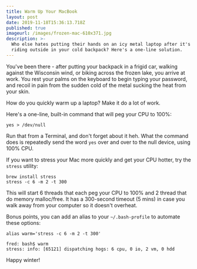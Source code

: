 ```yaml
---
title: Warm Up Your MacBook
layout: post
date: 2019-11-18T15:36:13.718Z
published: true
imageurl: /images/frozen-mac-610x371.jpg
description: >-
  Who else hates putting their hands on an icy metal laptop after it's been
  riding outside in your cold backpack? Here's a one-line solution.
---
```

You've been there - after putting your backpack in a frigid car, walking against the Wisconsin wind, or biking across the frozen lake, you arrive at work. You rest your palms on the keyboard to begin typing your password, and recoil in pain from the sudden cold of the metal sucking the heat from your skin.

How do you quickly warm up a laptop? Make it do a lot of work.

Here's a one-line, built-in command that will peg your CPU to 100%:

```
yes > /dev/null
```
Run that from a Terminal, and don't forget about it heh. What the command does is repeatedly send the word `yes` over and over to the null device, using 100% CPU.

If you want to stress your Mac more quickly and get your CPU hotter, try the `stress` utility:

```
brew install stress
stress -c 6 -m 2 -t 300
```
This will start 6 threads that each peg your CPU to 100% and 2 thread that do memory malloc/free. It has a 300-second timeout (5 mins) in case you walk away from your computer so it doesn't overheat.

Bonus points, you can add an alias to your `~/.bash-profile` to automate these options:
```
alias warm='stress -c 6 -m 2 -t 300'
```

```
fred: bash$ warm
stress: info: [65121] dispatching hogs: 6 cpu, 0 io, 2 vm, 0 hdd
```

Happy winter!


